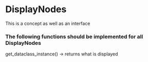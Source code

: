 # DisplayNodes
This is a concept as well as an interface

### The following functions should be implemented for all DisplayNodes

get_dataclass_instance() -> returns what is displayed